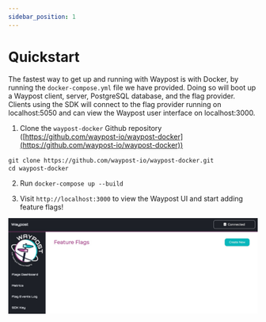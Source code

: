 ```yaml
---
sidebar_position: 1
---
```

# Quickstart
The fastest way to get up and running with Waypost is with Docker, by running the `docker-compose.yml` file we have provided. Doing so will boot up a Waypost client, server, PostgreSQL database, and the flag provider. Clients using the SDK will connect to the flag provider running on localhost:5050 and can view the Waypost user interface on localhost:3000.

1. Clone the `waypost-docker` Github repository ([https://github.com/waypost-io/waypost-docker](https://github.com/waypost-io/waypost-docker))

```
git clone https://github.com/waypost-io/waypost-docker.git
cd waypost-docker
```

2. Run `docker-compose up --build`

3. Visit `http://localhost:3000` to view the Waypost UI and start adding feature flags!


![Example UI](../static/img/ui/empty_dashboard.jpg)